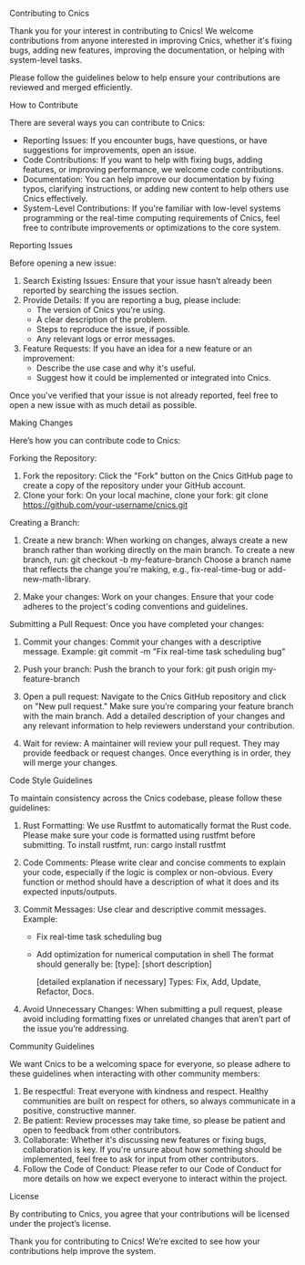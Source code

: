 Contributing to Cnics

Thank you for your interest in contributing to Cnics! We welcome contributions from anyone interested in improving Cnics, whether it's fixing bugs, adding new features, improving the documentation, or helping with system-level tasks.

Please follow the guidelines below to help ensure your contributions are reviewed and merged efficiently.

How to Contribute

There are several ways you can contribute to Cnics:
- Reporting Issues: If you encounter bugs, have questions, or have suggestions for improvements, open an issue.
- Code Contributions: If you want to help with fixing bugs, adding features, or improving performance, we welcome code contributions.
- Documentation: You can help improve our documentation by fixing typos, clarifying instructions, or adding new content to help others use Cnics effectively.
- System-Level Contributions: If you're familiar with low-level systems programming or the real-time computing requirements of Cnics, feel free to contribute improvements or optimizations to the core system.

Reporting Issues

Before opening a new issue:
1. Search Existing Issues: Ensure that your issue hasn’t already been reported by searching the issues section.
2. Provide Details: If you are reporting a bug, please include:
   - The version of Cnics you're using.
   - A clear description of the problem.
   - Steps to reproduce the issue, if possible.
   - Any relevant logs or error messages.
3. Feature Requests: If you have an idea for a new feature or an improvement:
   - Describe the use case and why it's useful.
   - Suggest how it could be implemented or integrated into Cnics.

Once you've verified that your issue is not already reported, feel free to open a new issue with as much detail as possible.

Making Changes

Here’s how you can contribute code to Cnics:

Forking the Repository:
1. Fork the repository: Click the "Fork" button on the Cnics GitHub page to create a copy of the repository under your GitHub account.
2. Clone your fork: On your local machine, clone your fork:
   git clone https://github.com/your-username/cnics.git

Creating a Branch:
1. Create a new branch: When working on changes, always create a new branch rather than working directly on the main branch. To create a new branch, run:
   git checkout -b my-feature-branch
   Choose a branch name that reflects the change you're making, e.g., fix-real-time-bug or add-new-math-library.

2. Make your changes: Work on your changes. Ensure that your code adheres to the project's coding conventions and guidelines.

Submitting a Pull Request:
Once you have completed your changes:
1. Commit your changes: Commit your changes with a descriptive message. Example:
   git commit -m "Fix real-time task scheduling bug"

2. Push your branch: Push the branch to your fork:
   git push origin my-feature-branch

3. Open a pull request: Navigate to the Cnics GitHub repository and click on "New pull request." Make sure you’re comparing your feature branch with the main branch. Add a detailed description of your changes and any relevant information to help reviewers understand your contribution.

4. Wait for review: A maintainer will review your pull request. They may provide feedback or request changes. Once everything is in order, they will merge your changes.

Code Style Guidelines

To maintain consistency across the Cnics codebase, please follow these guidelines:
1. Rust Formatting: We use Rustfmt to automatically format the Rust code. Please make sure your code is formatted using rustfmt before submitting.
   To install rustfmt, run:
   cargo install rustfmt

2. Code Comments: Please write clear and concise comments to explain your code, especially if the logic is complex or non-obvious. Every function or method should have a description of what it does and its expected inputs/outputs.

3. Commit Messages: Use clear and descriptive commit messages. Example:
   - Fix real-time task scheduling bug
   - Add optimization for numerical computation in shell
   The format should generally be:
     [type]: [short description]
   
     [detailed explanation if necessary]
   Types: Fix, Add, Update, Refactor, Docs.

4. Avoid Unnecessary Changes: When submitting a pull request, please avoid including formatting fixes or unrelated changes that aren’t part of the issue you’re addressing.

Community Guidelines

We want Cnics to be a welcoming space for everyone, so please adhere to these guidelines when interacting with other community members:
1. Be respectful: Treat everyone with kindness and respect. Healthy communities are built on respect for others, so always communicate in a positive, constructive manner.
2. Be patient: Review processes may take time, so please be patient and open to feedback from other contributors.
3. Collaborate: Whether it's discussing new features or fixing bugs, collaboration is key. If you're unsure about how something should be implemented, feel free to ask for input from other contributors.
4. Follow the Code of Conduct: Please refer to our Code of Conduct for more details on how we expect everyone to interact within the project.

License

By contributing to Cnics, you agree that your contributions will be licensed under the project’s license.

Thank you for contributing to Cnics! We’re excited to see how your contributions help improve the system.
